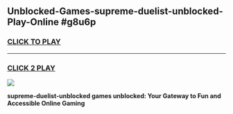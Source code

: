 
## Unblocked-Games-supreme-duelist-unblocked-Play-Online #g8u6p
<h3>
<a href="https://news.freeplayer.one?title=supreme-duelist-unblocked&ref=3">CLICK TO PLAY</a></h3>
<hr>

<h3>
<a href="https://news.freeplayer.one?title=supreme-duelist-unblocked&ref=3">CLICK 2 PLAY</a>
  
</h3>

<a href="https://news.freeplayer.one?title=supreme-duelist-unblocked&ref=3"><img src="https://clearcache.store/games.png"></a>


**supreme-duelist-unblocked games unblocked: Your Gateway to Fun and Accessible Online Gaming**
